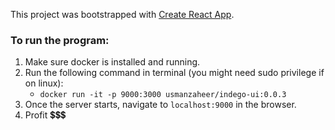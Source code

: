 This project was bootstrapped with [Create React App](https://github.com/facebook/create-react-app).

### To run the program:

1. Make sure docker is installed and running.
2. Run the following command in terminal (you might need sudo privilege if on linux):
    - `docker run -it -p 9000:3000 usmanzaheer/indego-ui:0.0.3`
3. Once the server starts, navigate to `localhost:9000` in the browser.
4. Profit 💲💲💲
